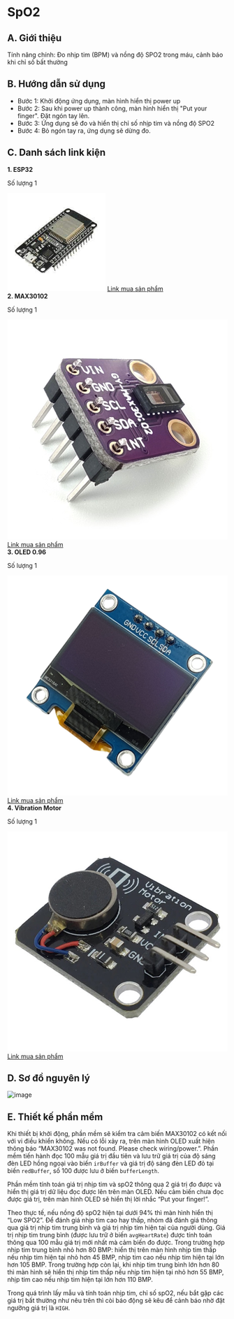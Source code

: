 # SpO2

## A. Giới thiệu
Tính năng chính: Đo nhịp tim (BPM) và nồng độ SPO2 trong máu, cảnh báo khi chỉ số bất thường

## B. Hướng dẫn sử dụng
- Bước 1: Khởi động ứng dụng, màn hình hiển thị power up  
- Bước 2: Sau khi power up thành công, màn hình hiển thị "Put your finger". Đặt ngón tay lên.
- Bước 3: Ứng dụng sẽ đo và hiển thị chỉ số nhịp tim và nồng độ SPO2 
- Bước 4: Bỏ ngón tay ra, ứng dụng sẽ dừng đo.

## C. Danh sách link kiện
<strong>1. ESP32</strong>
<p>Số lượng 1</p>
<img src="/images/esp32.jpg" alt="esp32" />
<a href="https://linhkienvietnam.vn/module-node-mcu-32s-esp32-devkitc-dung-module-esp-wroom-32">Link mua sản phẩm</a>
<br>
<strong>2. MAX30102</strong>
<p>Số lượng 1</p>
<img src="/images/max30102.jpg" alt="max30102" />
<a href="https://vn.shp.ee/DqZJcef">Link mua sản phẩm</a>
<br>
<strong>3. OLED 0.96</strong>
<p>Số lượng 1</p>
<img src="/images/oled.jpg" alt="oled" />
<a href="https://nshopvn.com/product/man-hinh-oled-0-96-inch-giao-tiep-spi/">Link mua sản phẩm</a>
<br>
<strong>4. Vibration Motor</strong>
<p>Số lượng 1</p>
<img src="/images/vm.jpg" alt="vm" />
<a href="https://linhkien024.vn/module-dong-co-rung-dien-thoai-3-5vdc-bao-rung">Link mua sản phẩm</a>
<br>

## D. Sơ đồ nguyên lý
![image](https://github.com/Starry-Nightt/SpO2/assets/95482961/a6749a58-9013-4acc-ba9f-d796ffd5923a)

## E. Thiết kế phần mềm
Khi thiết bị khởi động, phần mềm sẽ kiểm tra cảm biến MAX30102 có kết nối với vi điều khiển không. Nếu có lỗi xảy ra, trên màn hình OLED xuất hiện thông báo “MAX30102 was not found. Please check wiring/power.”. Phần mềm tiến hành đọc 100 mẫu giá trị đầu tiên và lưu trữ giá trị của độ sáng đèn LED hồng ngoại vào biến `irBuffer` và giá trị độ sáng đèn LED đỏ tại biến `redBuffer`, số 100 được lưu ở biến  `bufferLength`. 

Phần mềm tính toán giá trị nhịp tim và spO2 thông qua 2 giá trị đo được và hiển thị giá trị dữ liệu đọc được lên trên màn OLED. Nếu cảm biến chưa đọc được giá trị, trên màn hình OLED sẽ hiển thị lời nhắc “Put your finger!”. 

Theo thực tế, nếu nồng độ spO2 hiện tại dưới 94% thì màn hình hiển thị “Low SPO2”. Để đánh giá nhịp tim cao hay thấp, nhóm đã đánh giá thông qua giá trị nhịp tim trung bình và giá trị nhịp tim hiện tại của người dùng. Giá trị nhịp tim trung bình (được lưu trữ ở biến `avgHeartRate`) được tính toán thông qua 100 mẫu giá trị mới nhất mà cảm biến đo được. Trong trường hợp nhịp tim trung bình nhỏ hơn 80 BMP: hiển thị trên màn hình nhịp tim thấp nếu nhịp tim hiện tại nhỏ hơn 45 BMP, nhịp tim cao nếu nhịp tim hiện tại lớn hơn 105 BMP. Trong trường hợp còn lại, khi nhịp tim trung bình lớn hơn 80 thì màn hình sẽ hiển thị nhịp tim thấp nếu nhịp tim hiện tại nhỏ hơn 55 BMP, nhịp tim cao nếu nhịp tim hiện tại lớn hơn 110 BMP. 

Trong quá trình lấy mẫu và tính toán nhịp tim, chỉ số spO2, nếu bắt gặp các giá trị bất thường như nêu trên thì còi báo động sẽ kêu để cảnh báo nhờ đặt ngưỡng giá trị là `HIGH`.
